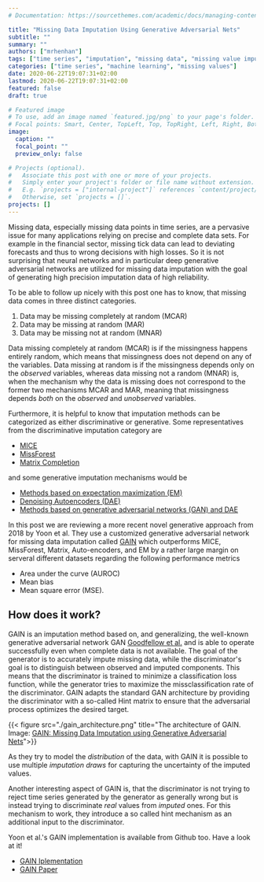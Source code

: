```yaml
---
# Documentation: https://sourcethemes.com/academic/docs/managing-content/

title: "Missing Data Imputation Using Generative Adversarial Nets"
subtitle: ""
summary: ""
authors: ["mrhenhan"]
tags: ["time series", "imputation", "missing data", "missing value imputation", "machine learning", "neural network", "generative adversarial network", "deep learning"]
categories: ["time series", "machine learning", "missing values"]
date: 2020-06-22T19:07:31+02:00
lastmod: 2020-06-22T19:07:31+02:00
featured: false
draft: true

# Featured image
# To use, add an image named `featured.jpg/png` to your page's folder.
# Focal points: Smart, Center, TopLeft, Top, TopRight, Left, Right, BottomLeft, Bottom, BottomRight.
image:
  caption: ""
  focal_point: ""
  preview_only: false

# Projects (optional).
#   Associate this post with one or more of your projects.
#   Simply enter your project's folder or file name without extension.
#   E.g. `projects = ["internal-project"]` references `content/project/deep-learning/index.md`.
#   Otherwise, set `projects = []`.
projects: []
---
```

Missing data, especially missing data points in time series, are a pervasive issue for many applications relying on precise and complete data sets. For example in the financial sector, missing tick data can lead to deviating forecasts and thus to wrong decisions with high losses. So it is not surprising that neural networks and in particular deep generative adversarial networks are utilized for missing data imputation with the goal of generating high precision imputation data of high reliability.

To be able to follow up nicely with this post one has to know, that missing data comes in three distinct categories.

1. Data may be missing completely at random (MCAR)
2. Data may be missing at random (MAR)
3. Data may be missing not at random (MNAR)

Data missing completely at random (MCAR) is if the missingness happens entirely random, which means that missingness does not depend on any of the variables. Data missing at random is if the missingness depends only on the _observed_ variables, whereas data missing not a random (MNAR) is, when the mechanism why the data is missing does not correspond to the former two mechanisms MCAR and MAR, meaning that missingness depends _both_ on the _observed_ and _unobserved_ variables.

Furthermore, it is helpful to know that imputation methods can be categorized as either discriminative or generative. Some representatives from the discriminative imputation category are

- [MICE](https://www.jstatsoft.org/article/view/v045i03)
- [MissForest](https://arxiv.org/abs/1105.0828)
- [Matrix Completion](http://www.jmlr.org/papers/v16/hastie15a.html)

and some generative imputation mechanisms would be

- [Methods based on expectation maximization (EM)](https://dl.acm.org/doi/10.1007/s00521-009-0295-6)
- [Denoising Autoencoders (DAE)](https://dl.acm.org/doi/10.1145/1390156.1390294)
- [Methods based on generative adversarial networks (GAN) and DAE](https://www.cc.gatech.edu/~hays/7476/projects/Avery_Wenchen/)

In this post we are reviewing a more recent novel generative approach from 2018 by Yoon et al. They use a customized generative adversarial network for missing data imputation called [GAIN](https://arxiv.org/abs/1806.02920) which outperforms MICE, MissForest, Matrix, Auto-encoders, and EM by a rather large margin on serveral different datasets regarding the following performance metrics

- Area under the curve (AUROC)
- Mean bias
- Mean square error (MSE).

## How does it work?

GAIN is an imputation method based on, and generalizing, the well-known generative adversarial network GAN [Goodfellow et al.](https://arxiv.org/abs/1406.2661) and is able to operate successfully even when complete data is not available. The goal of the generator is to accurately impute missing data, while the discriminator's goal is to distinguish between observed and imputed components. This means that the discriminator is trained to minimize a classification loss function, while the generator tries to maximize the missclassification rate of the discriminator. GAIN adapts the standard GAN architecture by providing the discriminator with a so-called Hint matrix to ensure that the adversarial process optimizes the desired target.

{{< figure src="./gain_architecture.png" title="The architecture of GAIN. Image: [GAIN: Missing Data Imputation using Generative Adversarial Nets](https://arxiv.org/abs/1806.02920)">}}

As they try to model the _distribution_ of the data, with GAIN it is possible to use multiple _imputation draws_ for capturing the uncertainty of the imputed values.

Another interesting aspect of GAIN is, that the discriminator is not trying to reject time series generated by the generator as generally wrong but is instead trying to discriminate _real_ values from _imputed_ ones. For this mechanism to work, they introduce a so called hint mechanism as an additional input to the discriminator.

Yoon et al.'s GAIN implementation is available from Github too. Have a look at it!

- [GAIN Iplementation](https://github.com/jsyoon0823/GAIN)
- [GAIN Paper](https://arxiv.org/abs/1806.02920)
